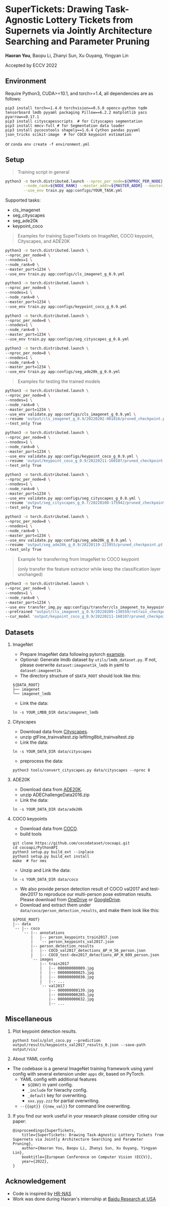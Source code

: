 # SuperTickets: Drawing Task-Agnostic Lottery Tickets from Supernets via Jointly Architecture Searching and Parameter Pruning

**Haoran You**, Baopu Li, Zhanyi Sun, Xu Ouyang, Yingyan Lin

Accepted by ECCV 2022

## Environment

Require Python3, CUDA>=10.1, and torch>=1.4, all dependencies are as follows:

```shell script
pip3 install torch==1.4.0 torchvision==0.5.0 opencv-python tqdm tensorboard lmdb pyyaml packaging Pillow==6.2.2 matplotlib yacs pyarrow==0.17.1
pip3 install cityscapesscripts  # for Cityscapes segmentation
pip3 install mmcv-full # for Segmentation data loader
pip3 install pycocotools shapely==1.6.4 Cython pandas pyyaml json_tricks scikit-image  # for COCO keypoint estimation
```
or ```conda env create -f environment.yml```

## Setup

> Training script in general

```bash
python3 -m torch.distributed.launch --nproc_per_node=${NPROC_PER_NODE} --nnodes=${N_NODES} \
        --node_rank=${NODE_RANK} --master_addr=${MASTER_ADDR} --master_port=${MASTER_PORT} \
        --use_env train.py app:configs/YOUR_TASK.yml
```

Supported tasks:
- cls_imagenet
- seg_cityscapes
- seg_ade20k
- keypoint_coco

> Examples for training SuperTickets on ImageNet, COCO keypoint, Cityscapes, and ADE20K

```bash
python3 -m torch.distributed.launch \
--nproc_per_node=8 \
--nnodes=1 \
--node_rank=0 \
--master_port=1234 \
--use_env train.py app:configs/cls_imagenet_g_0.9.yml
```
```bash
python3 -m torch.distributed.launch \
--nproc_per_node=8 \
--nnodes=1 \
--node_rank=0 \
--master_port=1234 \
--use_env train.py app:configs/keypoint_coco_g_0.9.yml
```
```bash
python3 -m torch.distributed.launch \
--nproc_per_node=8 \
--nnodes=1 \
--node_rank=0 \
--master_port=1234 \
--use_env train.py app:configs/seg_cityscapes_g_0.8.yml
```
```bash
python3 -m torch.distributed.launch \
--nproc_per_node=8 \
--nnodes=1 \
--node_rank=0 \
--master_port=1234 \
--use_env train.py app:configs/seg_ade20k_g_0.9.yml
```

> Examples for testing the trained models

```bash
python3 -m torch.distributed.launch \
--nproc_per_node=8 \
--nnodes=1 \
--node_rank=0 \
--master_port=1234 \
--use_env validate.py app:configs/cls_imagenet_g_0.9.yml \
--resume 'output/cls_imagenet_g_0.9/20220202-001816/pruned_checkpoint.pt' \
--test_only True
```
```bash
python3 -m torch.distributed.launch \
--nproc_per_node=8 \
--nnodes=1 \
--node_rank=0 \
--master_port=1234 \
--use_env validate.py app:configs/keypoint_coco_g_0.9.yml \
--resume 'output/keypoint_coco_g_0.9/20220211-160107/pruned_checkpoint.pt' \
--test_only True
```
```bash
python3 -m torch.distributed.launch \
--nproc_per_node=8 \
--nnodes=1 \
--node_rank=0 \
--master_port=1234 \
--use_env validate.py app:configs/seg_cityscapes_g_0.8.yml \
--resume 'output/seg_cityscapes_g_0.7/20220108-175942/pruned_checkpoint.pt' \
--test_only True
```
```bash
python3 -m torch.distributed.launch \
--nproc_per_node=8 \
--nnodes=1 \
--node_rank=0 \
--master_port=1234 \
--use_env validate.py app:configs/seg_ade20k_g_0.9.yml \
--resume 'output/seg_ade20k_g_0.9/20220119-223955/pruned_checkpoint.pt' \
--test_only True
```

> Example for transferring from ImageNet to COCO keypoint
>
> (only transfer the feature extractor while keep the classification layer unchanged)

```bash
python3 -m torch.distributed.launch \
--nproc_per_node=8 \
--nnodes=1 \
--node_rank=0 \
--master_port=1234 \
--use_env transfer_img.py app:configs/transfer/cls_imagenet_to_keypoint_coco_g_0.9.yml \
--pretrained "output/cls_imagenet_g_0.9/20220209-130559/retrain_checkpoint.pt" \
--cur_model 'output/keypoint_coco_g_0.9/20220211-160107/pruned_checkpoint.pt'
```

## Datasets

1. ImageNet
    - Prepare ImageNet data following pytorch [example](https://github.com/pytorch/examples/tree/master/imagenet).
    - Optional: Generate lmdb dataset by `utils/lmdb_dataset.py`. If not, please overwrite `dataset:imagenet1k_lmdb` in yaml to `dataset:imagenet1k`.
    - The directory structure of `$DATA_ROOT` should look like this:
    ```
    ${DATA_ROOT}
    ├── imagenet
    └── imagenet_lmdb
    ```
    - Link the data:
    ```shell script
    ln -s YOUR_LMDB_DIR data/imagenet_lmdb
    ```

2. Cityscapes
    - Download data from [Cityscapes](https://www.cityscapes-dataset.com/).
    - unzip gtFine_trainvaltest.zip leftImg8bit_trainvaltest.zip
    - Link the data:
    ```shell script
    ln -s YOUR_DATA_DIR data/cityscapes
    ```
    - preprocess the data:
    ```shell script
    python3 tools/convert_cityscapes.py data/cityscapes --nproc 8
    ```

3. ADE20K
    - Download data from [ADE20K](https://groups.csail.mit.edu/vision/datasets/ADE20K/).
    - unzip ADEChallengeData2016.zip
    - Link the data:
    ```shell script
    ln -s YOUR_DATA_DIR data/ade20k
    ```

4. COCO keypoints
    - Download data from [COCO](https://cocodataset.org/#download).
    - build tools
    ```shell script
    git clone https://github.com/cocodataset/cocoapi.git
    cd cocoapi/PythonAPI
    python3 setup.py build_ext --inplace
    python3 setup.py build_ext install
    make  # for nms
    ```
    - Unzip and Link the data:
    ```shell script
    ln -s YOUR_DATA_DIR data/coco
    ```
    - We also provide person detection result of COCO val2017 and test-dev2017 to reproduce our multi-person pose estimation results. Please download from [OneDrive](https://1drv.ms/f/s!AhIXJn_J-blWzzDXoz5BeFl8sWM-) or [GoogleDrive](https://drive.google.com/drive/folders/1fRUDNUDxe9fjqcRZ2bnF_TKMlO0nB_dk?usp=sharing).
    - Download and extract them under ```data/coco/person_detection_results```, and make them look like this:
    ```
    ${POSE_ROOT}
    |-- data
    `-- |-- coco
        `-- |-- annotations
            |   |-- person_keypoints_train2017.json
            |   `-- person_keypoints_val2017.json
            |-- person_detection_results
            |   |-- COCO_val2017_detections_AP_H_56_person.json
            |   |-- COCO_test-dev2017_detections_AP_H_609_person.json
            `-- images
                |-- train2017
                |   |-- 000000000009.jpg
                |   |-- 000000000025.jpg
                |   |-- 000000000030.jpg
                |   |-- ...
                `-- val2017
                    |-- 000000000139.jpg
                    |-- 000000000285.jpg
                    |-- 000000000632.jpg
                    |-- ...
    ```

## Miscellaneous
1. Plot keypoint detection results.
    ```shell script
    python3 tools/plot_coco.py --prediction output/results/keypoints_val2017_results_0.json --save-path output/vis/
    ```

2. About YAML config
- The codebase is a general ImageNet training framework using yaml config with several extension under `apps` dir, based on PyTorch.
    - YAML config with additional features
        - `${ENV}` in yaml config.
        - `_include` for hierachy config.
        - `_default` key for overwriting.
        - `xxx.yyy.zzz` for partial overwriting.
    - `--{{opt}} {{new_val}}` for command line overwriting.

3. If you find our work useful in your research please consider citing our paper:
    ```
    @inproceedings{SuperTickets,
        title={SuperTickets: Drawing Task-Agnostic Lottery Tickets from Supernets via Jointly Architecture Searching and Parameter Pruning},
        author={Haoran You, Baopu Li, Zhanyi Sun, Xu Ouyang, Yingyan Lin},
        booktitle={European Conference on Computer Vision (ECCV)},
        year={2022},
    }
    ```

## Acknowledgement

* Code is inspired by [HR-NAS](https://github.com/dingmyu/HR-NAS)
* Work was done during Haoran's internship at [Baidu Research at USA](http://research.baidu.com/)
